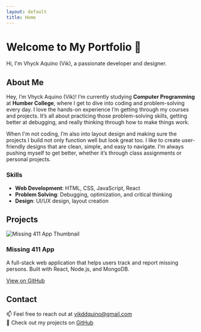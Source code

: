 ```yaml
---
layout: default
title: Home
---
```


# Welcome to My Portfolio 👋
Hi, I'm Vhyck Aquino (Vik), a passionate developer and designer.

## About Me
Hey, I’m Vhyck Aquino (Vik)! I’m currently studying **Computer Programming** at **Humber College**, where I get to dive into coding and problem-solving every day. I love the hands-on experience I’m getting through my courses and projects. It’s all about practicing those problem-solving skills, getting better at debugging, and really thinking through how to make things work.

When I'm not coding, I’m also into layout design and making sure the projects I build not only function well but look great too. I like to create user-friendly designs that are clean, simple, and easy to navigate. I’m always pushing myself to get better, whether it’s through class assignments or personal projects.

### Skills
- **Web Development**: HTML, CSS, JavaScript, React
- **Problem Solving**: Debugging, optimization, and critical thinking
- **Design**: UI/UX design, layout creation

## Projects
<div class="projects-grid">
  <div class="project-card">
    <img src="{{ site.baseurl }}/assets/images/missing-411-thumbnail.jpg" alt="Missing 411 App Thumbnail" class="project-thumbnail" />
    <h3>Missing 411 App</h3>
    <p>A full-stack web application that helps users track and report missing persons. Built with React, Node.js, and MongoDB.</p>
    <a href="https://github.com/vhyck8888/missing-411-app" target="_blank">View on GitHub</a>
  </div>
  
  <!-- Add more projects here if you have others -->
  
</div>

## Contact
📫 Feel free to reach out at <a href="mailto:vikddquino@gmail.com">vikddquino@gmail.com</a><br>
🔗 Check out my projects on <a href="https://github.com/Vik-bok" target="_blank">GitHub</a>
